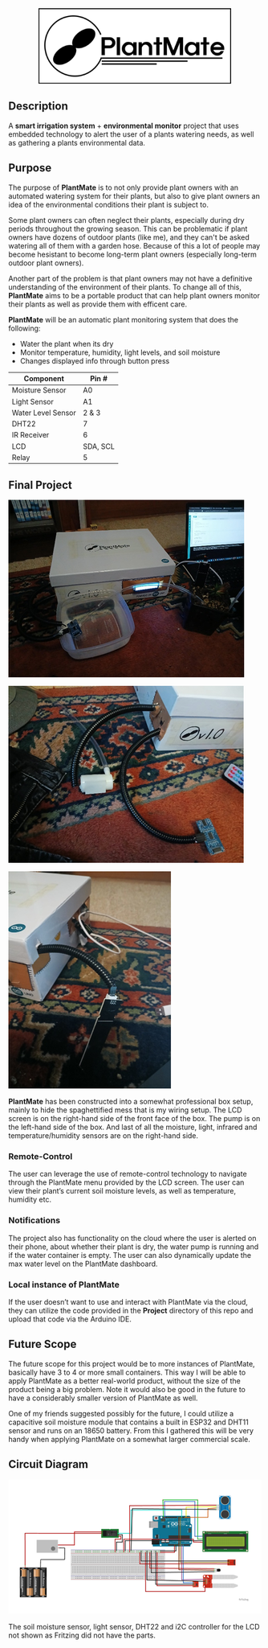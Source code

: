 <div align="center">
    <img src="./logo11052025.png" height=150>
</div>

## Description
A **smart irrigation system** + **environmental monitor** project that uses embedded technology to alert the user of a plants watering needs, as well as gathering a plants environmental data. 

## Purpose
The purpose of **PlantMate** is to not only provide plant owners with an automated watering system for their plants, but also to give plant owners an idea of the environmental conditions their plant is subject to. 

Some plant owners can often neglect their plants, especially during dry periods throughout the growing season. This can be problematic if plant owners have dozens of outdoor plants (like me), and they can't be asked watering all of them with a garden hose. Because of this a lot of people may become hesistant to become long-term plant owners (especially long-term outdoor plant owners). 

Another part of the problem is that plant owners may not have a definitive understanding of the environment of their plants. To change all of this, **PlantMate** aims to be a portable product that can help plant owners monitor their plants as well as provide them with efficent care. 

**PlantMate** will be an automatic plant monitoring system that does the following:

- Water the plant when its dry
- Monitor temperature, humidity, light levels, and soil moisture
- Changes displayed info through button press

| Component    | Pin # |
| -------- | ------- |
| Moisture Sensor  | A0    |
| Light Sensor | A1     |
| Water Level Sensor    | 2 & 3 |
| DHT22    | 7 |
| IR Receiver    | 6 |
| LCD    | SDA, SCL |
| Relay    | 5 |

## Final Project

![alt text](image.png)

![alt text](image-1.png)

![alt text](image-2.png)

**PlantMate** has been constructed into a somewhat professional box setup, mainly to hide the spaghettified mess that is my wiring setup. The LCD screen is on the right-hand side of the front face of the box. The pump is on the left-hand side of the box. And last of all the moisture, light, infrared and temperature/humidity sensors are on the right-hand side. 

### Remote-Control

The user can leverage the use of remote-control technology to navigate through the PlantMate menu provided by the LCD screen. The user can view their plant’s current soil moisture levels, as well as temperature, humidity etc.

### Notifications

The project also has functionality on the cloud where the user is alerted on their phone, about whether their plant is dry, the water pump is running and if the water container is empty. The user can also dynamically update the max water level on the PlantMate dashboard.

### Local instance of PlantMate

If the user doesn’t want to use and interact with PlantMate via the cloud, they can utilize the code provided in the **Project** directory of this repo and upload that code via the Arduino IDE.


## Future Scope
The future scope for this project would be to more instances of PlantMate, basically have 3 to 4 or more small containers. This way I will be able to apply PlantMate as a better real-world product, without the size of the product being a big problem. Note it would also be good in the future to have a considerably smaller version of PlantMate as well.

One of my friends suggested possibly for the future, I could utilize a capacitive soil moisture module that contains a built in ESP32 and DHT11 sensor and runs on an 18650 battery. From this I gathered this will be very handy when applying PlantMate on a somewhat larger commercial scale.

## Circuit Diagram

![alt text](image-3.png)

The soil moisture sensor, light sensor, DHT22 and i2C controller for the LCD not shown as Fritzing did not have the parts.